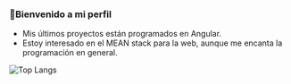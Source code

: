 <h3>👋Bienvenido a mi perfil</h3> 

<ul>
  <li sytle="list-style:none;">Mis últimos proyectos están programados en Angular.</li>
  <li sytle="list-style:none;">Estoy interesado en el <m>MEAN stack</m> para la web, aunque me encanta la programación en general.</li>
</ul>

![Top Langs](https://github-readme-stats.vercel.app/api/top-langs/?username=jit87&langs_count=8&layout=compact&locale=es)
